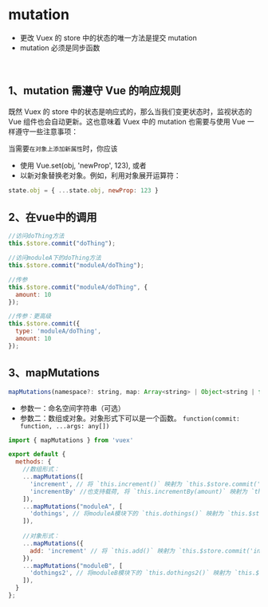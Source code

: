# mutation
- 更改 Vuex 的 store 中的状态的唯一方法是提交 mutation
- mutation 必须是同步函数

<br>

## 1、mutation 需遵守 Vue 的响应规则
既然 Vuex 的 store 中的状态是响应式的，那么当我们变更状态时，监视状态的 Vue 组件也会自动更新。这也意味着 Vuex 中的 mutation 也需要与使用 Vue 一样遵守一些注意事项：

当需要`在对象上添加新属性`时，你应该

- 使用 Vue.set(obj, 'newProp', 123), 或者
- 以新对象替换老对象。例如，利用对象展开运算符：
```js
state.obj = { ...state.obj, newProp: 123 }
```


## 2、在vue中的调用
```js
//访问doThing方法
this.$store.commit("doThing");

//访问moduleA下的doThing方法
this.$store.commit("moduleA/doThing");

//传参
this.$store.commit("moduleA/doThing", {
  amount: 10
});

//传参：更高级
this.$store.commit({
  type: 'moduleA/doThing',
  amount: 10
});
```

## 3、mapMutations

```js
mapMutations(namespace?: string, map: Array<string> | Object<string | function>): Object
```
- 参数一：命名空间字符串（可选）
- 参数二：数组或对象。对象形式下可以是一个函数。 `function(commit: function, ...args: any[])`

```js
import { mapMutations } from 'vuex'

export default {
  methods: {
    //数组形式：
    ...mapMutations([
      'increment', // 将 `this.increment()` 映射为 `this.$store.commit('increment')`
      'incrementBy' //也支持载荷, 将 `this.incrementBy(amount)` 映射为 `this.$store.commit('incrementBy', amount)`
    ]),
    ...mapMutations("moduleA", [
      'dothings', // 将moduleA模块下的 `this.dothings()` 映射为 `this.$store.commit('moduleA/dothings')`
    ]),
    
    //对象形式：
    ...mapMutations({
      add: 'increment' // 将 `this.add()` 映射为 `this.$store.commit('increment')`
    }),
    ...mapMutations("moduleB", [
      'dothings2', // 将moduleB模块下的 `this.dothings2()` 映射为 `this.$store.commit('moduleB/dothings2')`
    ]),
  }
};
```
